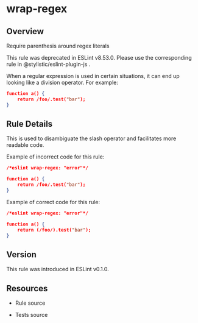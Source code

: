 

# wrap-regex
## Overview

Require parenthesis around regex literals

This rule was deprecated in ESLint v8.53.0. Please use the corresponding rule  in @stylistic/eslint-plugin-js .

When a regular expression is used in certain situations, it can end up looking like a division operator. For example:


```json
function a() {
    return /foo/.test("bar");
}
```

## Rule Details

This is used to disambiguate the slash operator and facilitates more readable code.

Example of incorrect code for this rule:


```json
/*eslint wrap-regex: "error"*/

function a() {
    return /foo/.test("bar");
}
```

Example of correct code for this rule:


```json
/*eslint wrap-regex: "error"*/

function a() {
    return (/foo/).test("bar");
}
```


## Version

This rule was introduced in ESLint v0.1.0.

## Resources


- Rule source 

- Tests source 

